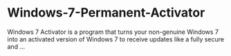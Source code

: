 # Windows-7-Permanent-Activator
Windows 7 Activator is a program that turns your non-genuine Windows 7 into an activated version of Windows 7 to receive updates like a fully secure and ...
